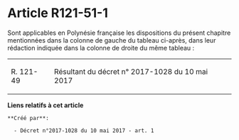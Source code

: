 # Article R121-51-1

Sont applicables en Polynésie française les dispositions du présent chapitre mentionnées dans la colonne de gauche du tableau
ci-après, dans leur rédaction indiquée dans la colonne de droite du même tableau :

<table>
  <tbody>
    <tr>
      <td align="left">

R. 121-49

</td>
      <td align="left">

Résultant du décret n° 2017-1028 du 10 mai 2017

</td>
    </tr>
  </tbody>
</table>

**Liens relatifs à cet article**

	**Créé par**:

	  - Décret n°2017-1028 du 10 mai 2017 - art. 1
